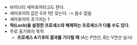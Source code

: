 - 바이너리 세마포어라고도 한다.
- 세마포어의 값은 0과 1만 갖는다. -> 음수 없음
- 세마포어의 초기치는 1
- **락(Lock)을 설정한 프로세스와 해제하는 프로세스가 다를 수도 있다**.
- 주로 동기화의 목적
	- **프로세스 A가 B의 결과를 기다릴 때** (A는 P연산, B는 V연산 실시)